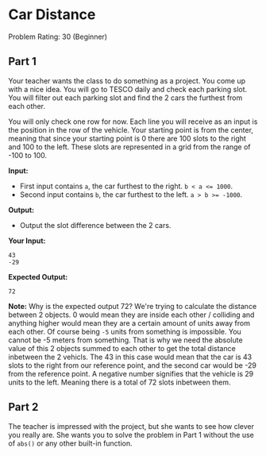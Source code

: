 # Car Distance
Problem Rating: 30 (Beginner)

## Part 1
Your teacher wants the class to do something as a project. You come up with a nice idea. You will go to TESCO daily and check each parking slot.
You will filter out each parking slot and find the 2 cars the furthest from each other.

You will only check one row for now. Each line you will receive as an input is the position in the row of the vehicle. Your starting point is from the center,
meaning that since your starting point is 0 there are 100 slots to the right and 100 to the left. These slots are represented in a grid from the range of -100 to 100.

**Input:**
- First input contains `a`, the car furthest to the right. `b < a <= 1000`.
- Second input contains `b`, the car furthest to the left. `a > b >= -1000`.

**Output:**
- Output the slot difference between the 2 cars.

**Your Input:**
```
43
-29
```

**Expected Output:** 
```
72
```

**Note:** Why is the expected output 72? We're trying to calculate the distance between 2 objects. 0 would mean they are inside each other / colliding and anything
higher would mean they are a certain amount of units away from each other. Of course being `-5` units from something is impossible. You cannot be -5 meters from something.
That is why we need the absolute value of this 2 objects summed to each other to get the total distance inbetween the 2 vehicls.
The 43 in this case would mean that the car is 43 slots to the right from our reference point, and the second car would be -29 from the reference point. A negative number
signifies that the vehicle is 29 units to the left. Meaning there is a total of 72 slots inbetween them.


## Part 2
The teacher is impressed with the project, but she wants to see how clever you really are.
She wants you to solve the problem in Part 1 without the use of `abs()` or any other built-in function.
